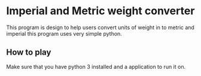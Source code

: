 # Imperial and Metric weight converter
This program is design to help users convert units of weight in to metric and imperial this program uses very simple python.
## How to play
Make sure that you have python 3 installed and a application to run it on.
